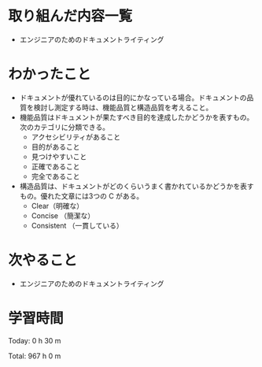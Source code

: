 # 取り組んだ内容一覧
- エンジニアのためのドキュメントライティング

# わかったこと
- ドキュメントが優れているのは目的にかなっている場合。ドキュメントの品質を検討し測定する時は、機能品質と構造品質を考えること。
- 機能品質はドキュメントが果たすべき目的を達成したかどうかを表すもの。次のカテゴリに分類できる。
  - アクセシビリティがあること
  - 目的があること
  - 見つけやすいこと
  - 正確であること
  - 完全であること
- 構造品質は、ドキュメントがどのくらいうまく書かれているかどうかを表すもの。優れた文章には3つの C がある。
  - Clear（明確な）
  - Concise （簡潔な）
  - Consistent （一貫している）

# 次やること
- エンジニアのためのドキュメントライティング

# 学習時間
Today: 0 h 30 m

Total: 967 h 0 m
